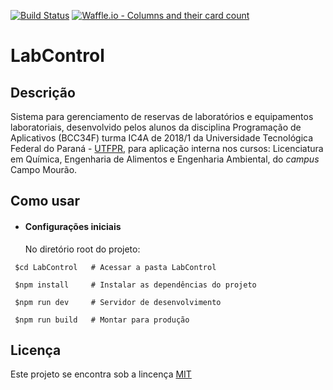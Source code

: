 [![Build Status](https://travis-ci.org/utfpr/reservaEquipamentosLab.svg?branch=master)](https://travis-ci.org/utfpr/reservaEquipamentosLab)
[![Waffle.io - Columns and their card count](https://badge.waffle.io/utfpr/reservaEquipamentosLab.png?columns=all)](https://waffle.io/utfpr/reservaEquipamentosLab?utm_source=badge)

# LabControl

## Descrição
Sistema para gerenciamento de reservas de laboratórios e equipamentos laboratoriais, desenvolvido pelos alunos da disciplina Programação de Aplicativos (BCC34F) turma IC4A de 2018/1 da Universidade Tecnológica Federal do Paraná - [UTFPR](http://portal.utfpr.edu.br), para aplicação interna nos cursos: Licenciatura em Química, Engenharia de Alimentos e Engenharia Ambiental, do *campus* Campo Mourão.

## Como usar

- #### Configurações iniciais

     No diretório root do projeto:

```
 $cd LabControl   # Acessar a pasta LabControl
```
```
 $npm install     # Instalar as dependências do projeto
```
```
 $npm run dev     # Servidor de desenvolvimento
```
```
 $npm run build   # Montar para produção
```

## Licença
Este projeto se encontra sob a lincença [MIT](http://opensource.org/licenses/MIT)

